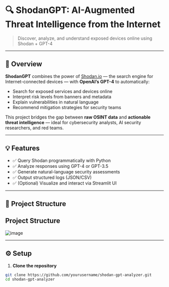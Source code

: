 # 🔍 ShodanGPT: AI-Augmented Threat Intelligence from the Internet

> Discover, analyze, and understand exposed devices online using Shodan + GPT-4

---

## 📌 Overview

**ShodanGPT** combines the power of [Shodan.io](https://www.shodan.io/) — the search engine for Internet-connected devices — with **OpenAI’s GPT-4** to automatically:

- Search for exposed services and devices online  
- Interpret risk levels from banners and metadata  
- Explain vulnerabilities in natural language  
- Recommend mitigation strategies for security teams  

This project bridges the gap between **raw OSINT data** and **actionable threat intelligence** — ideal for cybersecurity analysts, AI security researchers, and red teams.

---

## 💡 Features

- ✅ Query Shodan programmatically with Python
- ✅ Analyze responses using GPT-4 or GPT-3.5
- ✅ Generate natural-language security assessments
- ✅ Output structured logs (JSON/CSV)
- ✅ (Optional) Visualize and interact via Streamlit UI

---

## 📂 Project Structure



## Project Structure
![image](https://github.com/user-attachments/assets/9d54a8b0-5a9c-4c9c-83ff-e42b53339188)

---

## ⚙️ Setup

1. **Clone the repository**

```bash
git clone https://github.com/yourusername/shodan-gpt-analyzer.git
cd shodan-gpt-analyzer
